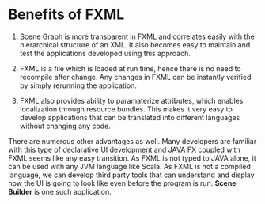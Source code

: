 # Benefits of FXML

1. Scene Graph is more transparent in FXML and correlates easily 
with the hierarchical structure of an XML. It also becomes 
easy to maintain and test the applications 
developed using this approach. 

2. FXML is a file which is loaded 
at run time, hence there is no need to recompile after change. 
Any changes in FXML can be instantly verified by simply rerunning 
the application. 

3. FXML also provides ability to paramaterize attributes, which
enables localization through resource bundles. This makes it 
very easy to develop applications that can be translated into 
different languages without changing any code.

There are numerous other advantages as well. Many developers 
are familiar with this type of declarative UI development and 
JAVA FX coupled with FXML seems like any easy transition. As
FXML is not typed to JAVA alone, it can be used with any JVM 
language like Scala. As FXML is not a compiled language, we 
can develop third party tools that can understand and display
how the UI is going to look like even before the program
is run. **Scene Builder** is one such application. 